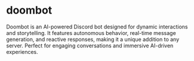 # doombot
Doombot is an AI-powered Discord bot designed for dynamic interactions and storytelling. It features autonomous behavior, real-time message generation, and reactive responses, making it a unique addition to any server. Perfect for engaging conversations and immersive AI-driven experiences.
